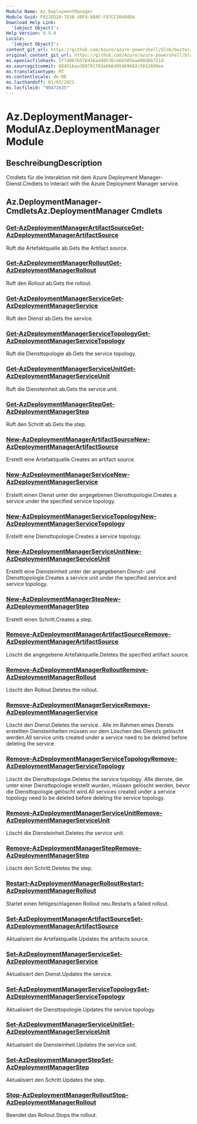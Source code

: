 ```yaml
---
Module Name: Az.DeploymentManager
Module Guid: F022ED20-7D3B-4BF4-88AF-F97CC50484DA
Download Help Link:
  '[object Object]': 
Help Version: 0.9.0
Locale:
  '[object Object]': 
content_git_url: https://github.com/Azure/azure-powershell/blob/master/src/DeploymentManager/DeploymentManager/help/Az.DeploymentManager.md
original_content_git_url: https://github.com/Azure/azure-powershell/blob/master/src/DeploymentManager/DeploymentManager/help/Az.DeploymentManager.md
ms.openlocfilehash: 5f7d067b578436ad40536cb6b505ba490dbb721d
ms.sourcegitcommit: 68451baa389791703e666d95469602c5652609ee
ms.translationtype: MT
ms.contentlocale: de-DE
ms.lasthandoff: 01/05/2021
ms.locfileid: "98471635"
---
```

# <span data-ttu-id="653d4-101">Az.DeploymentManager-Modul</span><span class="sxs-lookup"><span data-stu-id="653d4-101">Az.DeploymentManager Module</span></span>
## <span data-ttu-id="653d4-102">Beschreibung</span><span class="sxs-lookup"><span data-stu-id="653d4-102">Description</span></span>
<span data-ttu-id="653d4-103">Cmdlets für die Interaktion mit dem Azure Deployment Manager-Dienst.</span><span class="sxs-lookup"><span data-stu-id="653d4-103">Cmdlets to interact with the Azure Deployment Manager service.</span></span>

## <span data-ttu-id="653d4-104">Az.DeploymentManager-Cmdlets</span><span class="sxs-lookup"><span data-stu-id="653d4-104">Az.DeploymentManager Cmdlets</span></span>
### [<span data-ttu-id="653d4-105">Get-AzDeploymentManagerArtifactSource</span><span class="sxs-lookup"><span data-stu-id="653d4-105">Get-AzDeploymentManagerArtifactSource</span></span>](Get-AzDeploymentManagerArtifactSource.md)
<span data-ttu-id="653d4-106">Ruft die Artefaktquelle ab.</span><span class="sxs-lookup"><span data-stu-id="653d4-106">Gets the Artifact source.</span></span>

### [<span data-ttu-id="653d4-107">Get-AzDeploymentManagerRollout</span><span class="sxs-lookup"><span data-stu-id="653d4-107">Get-AzDeploymentManagerRollout</span></span>](Get-AzDeploymentManagerRollout.md)
<span data-ttu-id="653d4-108">Ruft den Rollout ab.</span><span class="sxs-lookup"><span data-stu-id="653d4-108">Gets the rollout.</span></span>

### [<span data-ttu-id="653d4-109">Get-AzDeploymentManagerService</span><span class="sxs-lookup"><span data-stu-id="653d4-109">Get-AzDeploymentManagerService</span></span>](Get-AzDeploymentManagerService.md)
<span data-ttu-id="653d4-110">Ruft den Dienst ab.</span><span class="sxs-lookup"><span data-stu-id="653d4-110">Gets the service.</span></span>

### [<span data-ttu-id="653d4-111">Get-AzDeploymentManagerServiceTopology</span><span class="sxs-lookup"><span data-stu-id="653d4-111">Get-AzDeploymentManagerServiceTopology</span></span>](Get-AzDeploymentManagerServiceTopology.md)
<span data-ttu-id="653d4-112">Ruft die Diensttopologie ab.</span><span class="sxs-lookup"><span data-stu-id="653d4-112">Gets the service topology.</span></span>

### [<span data-ttu-id="653d4-113">Get-AzDeploymentManagerServiceUnit</span><span class="sxs-lookup"><span data-stu-id="653d4-113">Get-AzDeploymentManagerServiceUnit</span></span>](Get-AzDeploymentManagerServiceUnit.md)
<span data-ttu-id="653d4-114">Ruft die Diensteinheit ab.</span><span class="sxs-lookup"><span data-stu-id="653d4-114">Gets the service unit.</span></span>

### [<span data-ttu-id="653d4-115">Get-AzDeploymentManagerStep</span><span class="sxs-lookup"><span data-stu-id="653d4-115">Get-AzDeploymentManagerStep</span></span>](Get-AzDeploymentManagerStep.md)
<span data-ttu-id="653d4-116">Ruft den Schritt ab.</span><span class="sxs-lookup"><span data-stu-id="653d4-116">Gets the step.</span></span>

### [<span data-ttu-id="653d4-117">New-AzDeploymentManagerArtifactSource</span><span class="sxs-lookup"><span data-stu-id="653d4-117">New-AzDeploymentManagerArtifactSource</span></span>](New-AzDeploymentManagerArtifactSource.md)
<span data-ttu-id="653d4-118">Erstellt eine Artefaktquelle.</span><span class="sxs-lookup"><span data-stu-id="653d4-118">Creates an artifact source.</span></span>

### [<span data-ttu-id="653d4-119">New-AzDeploymentManagerService</span><span class="sxs-lookup"><span data-stu-id="653d4-119">New-AzDeploymentManagerService</span></span>](New-AzDeploymentManagerService.md)
<span data-ttu-id="653d4-120">Erstellt einen Dienst unter der angegebenen Diensttopologie.</span><span class="sxs-lookup"><span data-stu-id="653d4-120">Creates a service under the specified service topology.</span></span>

### [<span data-ttu-id="653d4-121">New-AzDeploymentManagerServiceTopology</span><span class="sxs-lookup"><span data-stu-id="653d4-121">New-AzDeploymentManagerServiceTopology</span></span>](New-AzDeploymentManagerServiceTopology.md)
<span data-ttu-id="653d4-122">Erstellt eine Diensttopologie.</span><span class="sxs-lookup"><span data-stu-id="653d4-122">Creates a service topology.</span></span>

### [<span data-ttu-id="653d4-123">New-AzDeploymentManagerServiceUnit</span><span class="sxs-lookup"><span data-stu-id="653d4-123">New-AzDeploymentManagerServiceUnit</span></span>](New-AzDeploymentManagerServiceUnit.md)
<span data-ttu-id="653d4-124">Erstellt eine Diensteinheit unter der angegebenen Dienst- und Diensttopologie.</span><span class="sxs-lookup"><span data-stu-id="653d4-124">Creates a service unit under the specified service and service topology.</span></span>

### [<span data-ttu-id="653d4-125">New-AzDeploymentManagerStep</span><span class="sxs-lookup"><span data-stu-id="653d4-125">New-AzDeploymentManagerStep</span></span>](New-AzDeploymentManagerStep.md)
<span data-ttu-id="653d4-126">Erstellt einen Schritt.</span><span class="sxs-lookup"><span data-stu-id="653d4-126">Creates a step.</span></span>

### [<span data-ttu-id="653d4-127">Remove-AzDeploymentManagerArtifactSource</span><span class="sxs-lookup"><span data-stu-id="653d4-127">Remove-AzDeploymentManagerArtifactSource</span></span>](Remove-AzDeploymentManagerArtifactSource.md)
<span data-ttu-id="653d4-128">Löscht die angegebene Artefaktquelle.</span><span class="sxs-lookup"><span data-stu-id="653d4-128">Deletes the specified artifact source.</span></span>

### [<span data-ttu-id="653d4-129">Remove-AzDeploymentManagerRollout</span><span class="sxs-lookup"><span data-stu-id="653d4-129">Remove-AzDeploymentManagerRollout</span></span>](Remove-AzDeploymentManagerRollout.md)
<span data-ttu-id="653d4-130">Löscht den Rollout.</span><span class="sxs-lookup"><span data-stu-id="653d4-130">Deletes the rollout.</span></span>

### [<span data-ttu-id="653d4-131">Remove-AzDeploymentManagerService</span><span class="sxs-lookup"><span data-stu-id="653d4-131">Remove-AzDeploymentManagerService</span></span>](Remove-AzDeploymentManagerService.md)
<span data-ttu-id="653d4-132">Löscht den Dienst.</span><span class="sxs-lookup"><span data-stu-id="653d4-132">Deletes the service..</span></span> <span data-ttu-id="653d4-133">Alle im Rahmen eines Diensts erstellten Diensteinheiten müssen vor dem Löschen des Diensts gelöscht werden.</span><span class="sxs-lookup"><span data-stu-id="653d4-133">All service units created under a service need to be deleted before deleting the service.</span></span>

### [<span data-ttu-id="653d4-134">Remove-AzDeploymentManagerServiceTopology</span><span class="sxs-lookup"><span data-stu-id="653d4-134">Remove-AzDeploymentManagerServiceTopology</span></span>](Remove-AzDeploymentManagerServiceTopology.md)
<span data-ttu-id="653d4-135">Löscht die Diensttopologie.</span><span class="sxs-lookup"><span data-stu-id="653d4-135">Deletes the service topology.</span></span> <span data-ttu-id="653d4-136">Alle dienste, die unter einer Diensttopologie erstellt wurden, müssen gelöscht werden, bevor die Diensttopologie gelöscht wird.</span><span class="sxs-lookup"><span data-stu-id="653d4-136">All services created under a service topology need to be deleted before deleting the service topology.</span></span>

### [<span data-ttu-id="653d4-137">Remove-AzDeploymentManagerServiceUnit</span><span class="sxs-lookup"><span data-stu-id="653d4-137">Remove-AzDeploymentManagerServiceUnit</span></span>](Remove-AzDeploymentManagerServiceUnit.md)
<span data-ttu-id="653d4-138">Löscht die Diensteinheit.</span><span class="sxs-lookup"><span data-stu-id="653d4-138">Deletes the service unit.</span></span>

### [<span data-ttu-id="653d4-139">Remove-AzDeploymentManagerStep</span><span class="sxs-lookup"><span data-stu-id="653d4-139">Remove-AzDeploymentManagerStep</span></span>](Remove-AzDeploymentManagerStep.md)
<span data-ttu-id="653d4-140">Löscht den Schritt.</span><span class="sxs-lookup"><span data-stu-id="653d4-140">Deletes the step.</span></span>

### [<span data-ttu-id="653d4-141">Restart-AzDeploymentManagerRollout</span><span class="sxs-lookup"><span data-stu-id="653d4-141">Restart-AzDeploymentManagerRollout</span></span>](Restart-AzDeploymentManagerRollout.md)
<span data-ttu-id="653d4-142">Startet einen fehlgeschlagenen Rollout neu.</span><span class="sxs-lookup"><span data-stu-id="653d4-142">Restarts a failed rollout.</span></span>

### [<span data-ttu-id="653d4-143">Set-AzDeploymentManagerArtifactSource</span><span class="sxs-lookup"><span data-stu-id="653d4-143">Set-AzDeploymentManagerArtifactSource</span></span>](Set-AzDeploymentManagerArtifactSource.md)
<span data-ttu-id="653d4-144">Aktualisiert die Artefaktquelle.</span><span class="sxs-lookup"><span data-stu-id="653d4-144">Updates the artifacts source.</span></span>

### [<span data-ttu-id="653d4-145">Set-AzDeploymentManagerService</span><span class="sxs-lookup"><span data-stu-id="653d4-145">Set-AzDeploymentManagerService</span></span>](Set-AzDeploymentManagerService.md)
<span data-ttu-id="653d4-146">Aktualisiert den Dienst.</span><span class="sxs-lookup"><span data-stu-id="653d4-146">Updates the service.</span></span>

### [<span data-ttu-id="653d4-147">Set-AzDeploymentManagerServiceTopology</span><span class="sxs-lookup"><span data-stu-id="653d4-147">Set-AzDeploymentManagerServiceTopology</span></span>](Set-AzDeploymentManagerServiceTopology.md)
<span data-ttu-id="653d4-148">Aktualisiert die Diensttopologie.</span><span class="sxs-lookup"><span data-stu-id="653d4-148">Updates the service topology.</span></span>

### [<span data-ttu-id="653d4-149">Set-AzDeploymentManagerServiceUnit</span><span class="sxs-lookup"><span data-stu-id="653d4-149">Set-AzDeploymentManagerServiceUnit</span></span>](Set-AzDeploymentManagerServiceUnit.md)
<span data-ttu-id="653d4-150">Aktualisiert die Diensteinheit.</span><span class="sxs-lookup"><span data-stu-id="653d4-150">Updates the service unit.</span></span>

### [<span data-ttu-id="653d4-151">Set-AzDeploymentManagerStep</span><span class="sxs-lookup"><span data-stu-id="653d4-151">Set-AzDeploymentManagerStep</span></span>](Set-AzDeploymentManagerStep.md)
<span data-ttu-id="653d4-152">Aktualisiert den Schritt.</span><span class="sxs-lookup"><span data-stu-id="653d4-152">Updates the step.</span></span>

### [<span data-ttu-id="653d4-153">Stop-AzDeploymentManagerRollout</span><span class="sxs-lookup"><span data-stu-id="653d4-153">Stop-AzDeploymentManagerRollout</span></span>](Stop-AzDeploymentManagerRollout.md)
<span data-ttu-id="653d4-154">Beendet das Rollout.</span><span class="sxs-lookup"><span data-stu-id="653d4-154">Stops the rollout.</span></span>

